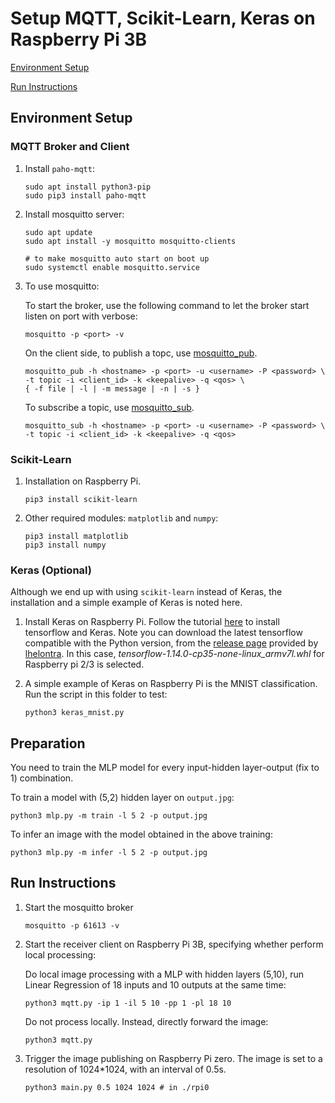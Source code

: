 # Setup MQTT, Scikit-Learn, Keras on Raspberry Pi 3B

[Environment Setup](#Environment-Setup)

[Run Instructions](#Run-Instructions)

## Environment Setup

### MQTT Broker and Client

1. Install `paho-mqtt`:

   ```shell
   sudo apt install python3-pip
   sudo pip3 install paho-mqtt
   ```

2. Install mosquitto server:

   ```shell
   sudo apt update
   sudo apt install -y mosquitto mosquitto-clients
   
   # to make mosquitto auto start on boot up
   sudo systemctl enable mosquitto.service
   ```

3. To use mosquitto:

   To start the broker, use the following command to let the broker start listen on port <port> with verbose:

   ```shell
   mosquitto -p <port> -v
   ```

   On the client side, to publish a topc, use [mosquitto_pub](https://mosquitto.org/man/mosquitto_pub-1.html).

   ```shell
   mosquitto_pub -h <hostname> -p <port> -u <username> -P <password> \ 
   -t topic -i <client_id> -k <keepalive> -q <qos> \
   { -f file | -l | -m message | -n | -s }
   ```

   To subscribe a topic, use [mosquitto_sub](https://mosquitto.org/man/mosquitto_sub-1.html).
   
   ```shell
   mosquitto_sub -h <hostname> -p <port> -u <username> -P <password> \
   -t topic -i <client_id> -k <keepalive> -q <qos>
   ```
   

### Scikit-Learn

1. Installation on Raspberry Pi.

   ```shell
   pip3 install scikit-learn
   ```

2. Other required modules: `matplotlib` and `numpy`:

   ```shell
   pip3 install matplotlib
   pip3 install numpy
   ```

### Keras (Optional)

Although we end up with using `scikit-learn` instead of Keras, the installation and a simple example of Keras is noted here.

1. Install Keras on Raspberry Pi. Follow the tutorial [here](https://medium.com/@abhizcc/installing-latest-tensor-flow-and-keras-on-raspberry-pi-aac7dbf95f2) to install tensorflow and Keras.
   Note you can download the latest tensorflow compatible with the Python version, from the [release page](https://github.com/lhelontra/tensorflow-on-arm/releases/) provided by [lhelontra](https://github.com/lhelontra). In this case, *tensorflow-1.14.0-cp35-none-linux_armv7l.whl* for  Raspberry pi 2/3 is selected. 

2. A simple example of Keras on Raspberry Pi is the MNIST classification. Run the script in this folder to test:

   ```shell
   python3 keras_mnist.py
   ```

## Preparation

You need to train the MLP model for every input-hidden layer-output (fix to 1) combination.

To train a model with (5,2) hidden layer on `output.jpg`:

```shell
python3 mlp.py -m train -l 5 2 -p output.jpg
```

To infer an image with the model obtained in the above training:

```shell
python3 mlp.py -m infer -l 5 2 -p output.jpg
```

## Run Instructions

1. Start the mosquitto broker

   ```shell
   mosquitto -p 61613 -v
   ```

2. Start the receiver client on Raspberry Pi 3B, specifying whether perform local processing:

   Do local image processing with a MLP with hidden layers (5,10), run Linear Regression of 18 inputs and 10 outputs at the same time:

   ```shell
   python3 mqtt.py -ip 1 -il 5 10 -pp 1 -pl 18 10
   ```

   Do not process locally. Instead, directly forward the image:

   ```shell
   python3 mqtt.py
   ```

3. Trigger the image publishing on Raspberry Pi zero. The image is set to a resolution of 1024*1024, with an interval of 0.5s.

   ```shell
   python3 main.py 0.5 1024 1024 # in ./rpi0
   ```

   
